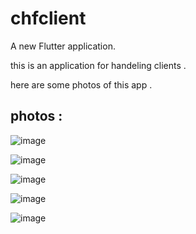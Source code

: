 # chfclient

A new Flutter application.

this is an application for handeling clients .

here are some photos of this app .

## photos : 

![image](https://user-images.githubusercontent.com/80320242/131162572-a877c1a4-7c3b-4d79-90cd-9282ed64438d.png)

![image](https://user-images.githubusercontent.com/80320242/131163067-8d234e7f-93a2-48eb-a2e1-783d43bd12b7.png)

![image](https://user-images.githubusercontent.com/80320242/131162752-a4963fc0-87c8-4a70-8672-23f34a97af8b.png)

![image](https://user-images.githubusercontent.com/80320242/131162813-1266dd3d-e914-4268-b711-99297fd4bfe4.png)

![image](https://user-images.githubusercontent.com/80320242/131162884-5f902a07-9f52-4dec-b488-c4940312db62.png)


